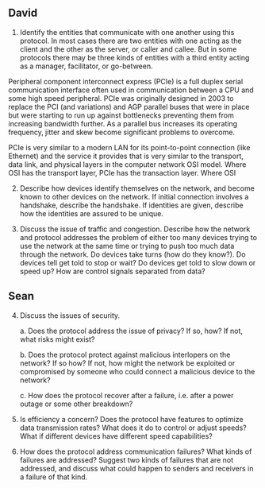 ## David

1. Identify the entities that communicate with one another using this protocol.
   In most cases there are two entities with one acting as the client and the
   other as the server, or caller and callee. But in some protocols there may be
   three kinds of entities with a third entity acting as a manager, facilitator,
   or go-between.

Peripheral component interconnect express (PCIe) is a full duplex serial
communication interface often used in communication between a CPU and some high
speed peripheral. PCIe was originally designed in 2003 to replace the PCI (and
variations) and AGP parallel buses that were in place but were starting to run
up against bottlenecks preventing them from increasing bandwidth further. As a
parallel bus increases its operating frequency, jitter and skew become
significant problems to overcome.

PCIe is very similar to a modern LAN for its point-to-point connection
(like Ethernet) and the service it provides that is very similar to the
transport, data link, and physical layers in the computer network OSI model.
Where OSI has the transport layer, PCIe has the transaction layer. Where OSI

2. Describe how devices identify themselves on the network, and become known to
   other devices on the network. If initial connection involves a handshake,
   describe the handshake. If identities are given, describe how the identities
   are assured to be unique.

3. Discuss the issue of traffic and congestion. Describe how the network and
   protocol addresses the problem of either too many devices trying to use the
   network at the same time or trying to push too much data through the network.
   Do devices take turns (how do they know?). Do devices tell get told to stop
   or wait? Do devices get told to slow down or speed up? How are control
   signals separated from data?

## Sean
4. Discuss the issues of security.
   
   a. Does the protocol address the issue of
   privacy? If so, how? If not, what risks might exist?
   
   b. Does the protocol
   protect against malicious interlopers on the network? If so how? If not, how
   might the network be exploited or compromised by someone who could connect a
   malicious device to the network?
   
   c. How does the protocol recover after a
   failure, i.e. after a power outage or some other breakdown?

5. Is efficiency a concern? Does the protocol have features to optimize data
   transmission rates? What does it do to control or adjust speeds? What if
   different devices have different speed capabilities?

6. How does the protocol address communication failures? What kinds of failures
   are addressed? Suggest two kinds of failures that are not addressed, and
   discuss what could happen to senders and receivers in a failure of that kind.

